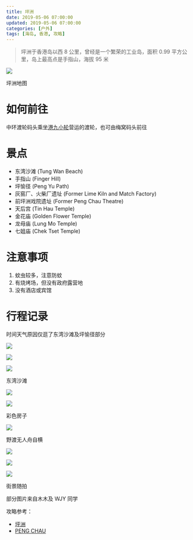 ```yaml
---
title: 坪洲
date: 2019-05-06 07:00:00
updated: 2019-05-06 07:00:00
categories: [户外]
tags: [海岛, 香港, 攻略]
---
```


> 坪洲于香港岛以西 8 公里，曾经是一个繁荣的工业岛，面积 0.99 平方公里，岛上最高点是手指山，海拔 95 米

![](https://victorblog.nos-eastchina1.126.net/1014/peng-chau.jpg)

坪洲地图

# 如何前往

中环渡轮码头乘坐[港九小轮](http://www.hkkf.com.hk/index.php?op=timetable&page=pengchau&style=sc)营运的渡轮，也可由梅窝码头前往

# 景点

+ 东湾沙滩 (Tung Wan Beach)
+ 手指山 (Finger Hill)
+ 坪愉径 (Peng Yu Path)
+ 灰窑厂、火柴厂遗址 (Former Lime Kiln and Match Factory)
+ 前坪洲戏院遗址 (Former Peng Chau Theatre)
+ 天后宫 (Tin Hau Temple)
+ 金花庙 (Golden Flower Temple)
+ 龙母庙 (Lung Mo Temple)
+ 七姐庙 (Chek Tset Temple)

# 注意事项

1. 蚊虫较多，注意防蚊
1. 有烧烤场，但没有政府露营地
1. 没有酒店或宾馆


# 行程记录

时间天气原因仅逛了东湾沙滩及坪愉径部分

![](https://victorblog.nos-eastchina1.126.net/1014/1.jpg)

![](https://victorblog.nos-eastchina1.126.net/1014/2.jpg)

![](https://victorblog.nos-eastchina1.126.net/1014/3.jpg)

东湾沙滩

![](https://victorblog.nos-eastchina1.126.net/1014/5.jpg)

![](https://victorblog.nos-eastchina1.126.net/1014/6.jpg)

彩色房子

![](https://victorblog.nos-eastchina1.126.net/1014/7.jpg)

野渡无人舟自横

![](https://victorblog.nos-eastchina1.126.net/1014/4.jpg)

![](https://victorblog.nos-eastchina1.126.net/1014/8.jpg)

![](https://victorblog.nos-eastchina1.126.net/1014/9.jpg)

街景随拍

部分图片来自木木及 WJY 同学

攻略参考：

+ [坪洲](https://www.discoverhongkong.com/china/see-do/great-outdoors/outlying-islands/peng-chau/index.jsp)
+ [PENG CHAU](http://www.hongkongextras.com/peng_chau.html)
